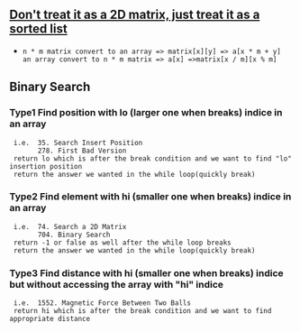 ## [Don't treat it as a 2D matrix, just treat it as a sorted list](https://leetcode.com/problems/search-a-2d-matrix/discuss/26220/Don't-treat-it-as-a-2D-matrix-just-treat-it-as-a-sorted-list)
  * ```
    n * m matrix convert to an array => matrix[x][y] => a[x * m + y]
    an array convert to n * m matrix => a[x] =>matrix[x / m][x % m]
    ```
## Binary Search
   ### Type1 Find position with lo (larger one when breaks) indice in an array
     i.e.  35. Search Insert Position
           278. First Bad Version
     return lo which is after the break condition and we want to find "lo" insertion position
     return the answer we wanted in the while loop(quickly break)
  ### Type2 Find element with hi (smaller one when breaks) indice in an array
     i.e.  74. Search a 2D Matrix
           704. Binary Search
     return -1 or false as well after the while loop breaks
     return the answer we wanted in the while loop(quickly break)
  ### Type3 Find distance with hi (smaller one when breaks) indice but without accessing the array with "hi" indice
     i.e.  1552. Magnetic Force Between Two Balls
     return hi which is after the break condition and we want to find appropriate distance
     
